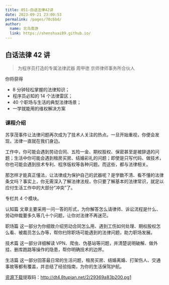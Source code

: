 ```yaml
---
title: 051-白话法律42讲
date: 2023-09-21 23:00:53
permalink: /pages/70c6bd/
author:
  name: 北鸟南游
  link: https://shenshuai89.github.io/
---
```


## 白话法律 42 讲

> 为程序员打造的专属法律武器
> 周甲徳 京师律师事务所合伙人

你将获得

- 8 分钟轻松掌握的法律知识；
- 程序员必知的 14 个法律雷区；
- 40 个职场与生活的典型法律场景；
- 一学就能用的维权解决方案

### 课程介绍

苏享茂事件让法律问题再次成为了技术人关注的热点。一旦开始重视，你便会发现，法律一直就在我们身边。

工作中，你可能会遇到劳动合同、五险一金、期权股权、保密甚至是被辞退的问题；生活中你可能会遇到租房买房、结婚彩礼的问题；即使是只写代码、做技术，你也可能会遇到技术专利、程序版权等各种问题。而这些，都与法律相关。

那怎样才能真正懂法，让法律成为保护自己的武器呢？是学数不清、看不懂的法律条文吗？事实上，你无需深入了解法律法规，你只要了解基本的法律常识，就足以应付生活工作中的大部分“冲突”了。

专栏共 4 个模块。

认知篇
文章主要采用一问一答的形式，为你解答怎么请律师、诉讼流程是什么、劳动仲裁要多久等几十个问题，让你对法律不再迷茫。

职场篇
这一部分为你细致介绍劳动合同怎么用、遇到工伤如何处理、期权股权怎么看、被裁员怎么办等，帮你扫除职场可能遇到的法律问题，助力职场发展。

技术篇
这一部分详细解读 VPN、爬虫、伪基站等问题，并清楚说明破解、做外挂、删库跑路等操作的隐患，帮你明确技术的边界。

生活篇
这一部分回答最日常的生活问题，租房买房、结婚离婚、打架伤人、交通事故等都有覆盖，并总结了经验指南，为你的生活保驾护航。

[资源下载](https://pan.baidu.com/s/1gcvqqK8kn7cgxgs4jkWwLg)提取码：http://dt4.8tupian.net/2/29369a83b200.pg1

